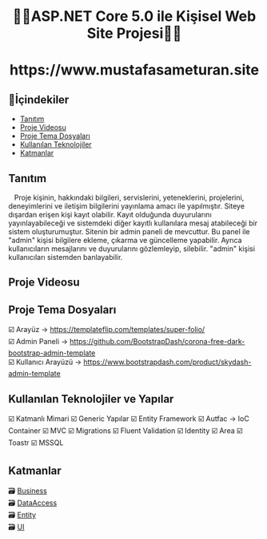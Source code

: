 <h1 align="center">🚀🚀ASP.NET Core 5.0 ile Kişisel Web Site Projesi🚀🚀</h1>
<h1 align="center">https://www.mustafasameturan.site</h1>


## 🚀İçindekiler
- [Tanıtım](#tanıtım)
- [Proje Videosu](#proje-videosu)
- [Proje Tema Dosyaları](#proje-tema-dosyaları)
- [Kullanılan Teknolojiler](#kullanılan-teknolojiler-ve-yapılar)
- [Katmanlar](#katmanlar)

## Tanıtım
&nbsp;&nbsp;&nbsp;Proje kişinin, hakkındaki bilgileri, servislerini, yeteneklerini, projelerini, deneyimlerini ve iletişim bilgilerini yayınlama amacı ile yapılmıştır. Siteye dışardan erişen kişi kayıt olabilir. Kayıt olduğunda duyurularını yayınlayabileceği ve sistemdeki diğer kayıtlı kullanılara mesaj atabileceği bir sistem oluşturumuştur. Sitenin bir admin paneli de mevcuttur. Bu panel ile "admin" kişisi bilgilere ekleme, çıkarma ve güncelleme yapabilir. Ayrıca kullanıcıların mesajlarını ve duyurularını gözlemleyip, silebilir. "admin" kişisi kullanıcıları sistemden banlayabilir. 

## Proje Videosu


## Proje Tema Dosyaları
☑️ Arayüz -> https://templateflip.com/templates/super-folio/ <br>
☑️ Admin Paneli -> https://github.com/BootstrapDash/corona-free-dark-bootstrap-admin-template <br>
☑️ Kullanıcı Arayüzü -> https://www.bootstrapdash.com/product/skydash-admin-template <br>

## Kullanılan Teknolojiler ve Yapılar
☑️ Katmanlı Mimari
☑️ Generic Yapılar
☑️ Entity Framework
☑️ Autfac -> IoC Container
☑️ MVC
☑️ Migrations
☑️ Fluent Validation
☑️ Identity
☑️ Area
☑️ Toastr
☑️ MSSQL

## Katmanlar
🗃 [Business](https://github.com/mustafasameturan/ASP.NET-Core-5.0-Portfolio-Project/tree/master/Business) <br>
🗃 [DataAccess](https://github.com/mustafasameturan/ASP.NET-Core-5.0-Portfolio-Project/tree/master/DataAccess) <br>
🗃 [Entity](https://github.com/mustafasameturan/ASP.NET-Core-5.0-Portfolio-Project/tree/master/Entities) <br>
🗃 [UI](https://github.com/mustafasameturan/ASP.NET-Core-5.0-Portfolio-Project/tree/master/CorePortfolio) <br>


